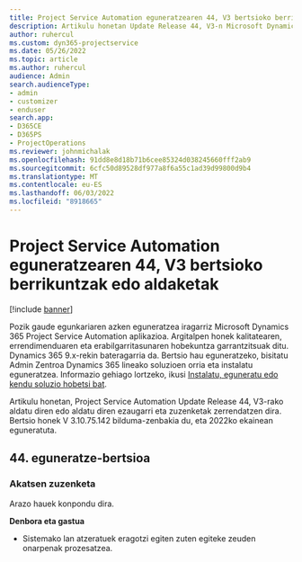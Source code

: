 ```yaml
---
title: Project Service Automation eguneratzearen 44, V3 bertsioko berrikuntzak edo aldaketak
description: Artikulu honetan Update Release 44, V3-n Microsoft Dynamics 365 Project Service Automation eskuragarri dauden ezaugarriak eta zuzenketak zerrendatzen dira.
author: ruhercul
ms.custom: dyn365-projectservice
ms.date: 05/26/2022
ms.topic: article
ms.author: ruhercul
audience: Admin
search.audienceType:
- admin
- customizer
- enduser
search.app:
- D365CE
- D365PS
- ProjectOperations
ms.reviewer: johnmichalak
ms.openlocfilehash: 91dd8e8d18b71b6cee85324d038245660fff2ab9
ms.sourcegitcommit: 6cfc50d89528df977a8f6a55c1ad39d99800d9b4
ms.translationtype: MT
ms.contentlocale: eu-ES
ms.lasthandoff: 06/03/2022
ms.locfileid: "8918665"
---
```

# <a name="whats-new-or-changed-in-project-service-automation-update-release-44-v3"></a>Project Service Automation eguneratzearen 44, V3 bertsioko berrikuntzak edo aldaketak

[!include [banner](../includes/psa-now-project-operations.md)]

Pozik gaude egunkariaren azken eguneratzea iragarriz Microsoft Dynamics 365 Project Service Automation aplikazioa. Argitalpen honek kalitatearen, errendimenduaren eta erabilgarritasunaren hobekuntza garrantzitsuak ditu. Dynamics 365 9.x-rekin bateragarria da. Bertsio hau eguneratzeko, bisitatu Admin Zentroa Dynamics 365 lineako soluzioen orria eta instalatu eguneratzea. Informazio gehiago lortzeko, ikusi [Instalatu, eguneratu edo kendu soluzio hobetsi bat](/power-platform/admin/install-remove-preferred-solution).

Artikulu honetan, Project Service Automation Update Release 44, V3-rako aldatu diren edo aldatu diren ezaugarri eta zuzenketak zerrendatzen dira. Bertsio honek V 3.10.75.142 bilduma-zenbakia du, eta 2022ko ekainean eguneratuta.

## <a name="update-release-44"></a>44. eguneratze-bertsioa

### <a name="bug-fixes"></a>Akatsen zuzenketa

Arazo hauek konpondu dira.

**Denbora eta gastua**

- Sistemako lan atzeratuek eragotzi egiten zuten egiteke zeuden onarpenak prozesatzea.

